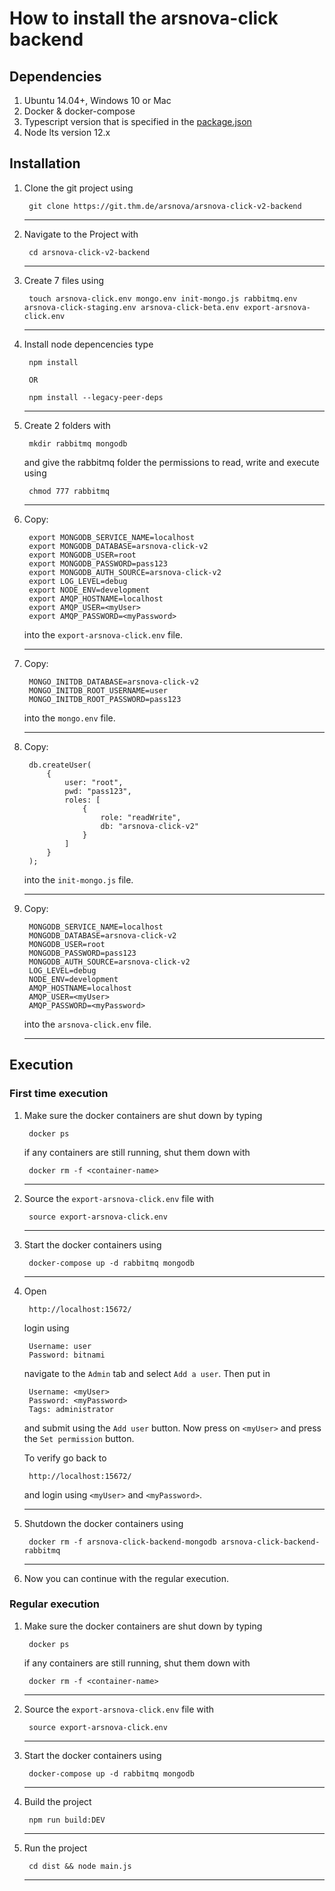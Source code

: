 # How to install the arsnova-click backend

## Dependencies 

1. Ubuntu 14.04+, Windows 10 or Mac
2. Docker & docker-compose
3. Typescript version that is specified in the [package.json](https://git.thm.de/arsnova/arsnova-click-v2-backend/-/blob/staging/package.json)
4. Node lts version 12.x

## Installation 

1. Clone the git project using 

        git clone https://git.thm.de/arsnova/arsnova-click-v2-backend
    - - - 

2. Navigate to the Project with 

        cd arsnova-click-v2-backend
    - - - 

3. Create 7 files using

        touch arsnova-click.env mongo.env init-mongo.js rabbitmq.env arsnova-click-staging.env arsnova-click-beta.env export-arsnova-click.env
    - - - 

4. Install node depencencies type

        npm install 

        OR 

        npm install --legacy-peer-deps
    - - - 

5. Create 2 folders with

        mkdir rabbitmq mongodb

    and give the rabbitmq folder the permissions to read, write and execute using 

        chmod 777 rabbitmq
    - - -

6. Copy: 

        export MONGODB_SERVICE_NAME=localhost
        export MONGODB_DATABASE=arsnova-click-v2
        export MONGODB_USER=root
        export MONGODB_PASSWORD=pass123
        export MONGODB_AUTH_SOURCE=arsnova-click-v2
        export LOG_LEVEL=debug
        export NODE_ENV=development
        export AMQP_HOSTNAME=localhost
        export AMQP_USER=<myUser>
        export AMQP_PASSWORD=<myPassword>

    into the `export-arsnova-click.env` file. 
    - - - 

7. Copy: 

        MONGO_INITDB_DATABASE=arsnova-click-v2
        MONGO_INITDB_ROOT_USERNAME=user
        MONGO_INITDB_ROOT_PASSWORD=pass123

    into the `mongo.env` file. 
    - - - 

8. Copy: 

        db.createUser(
            {
                user: "root",
                pwd: "pass123",
                roles: [
                    {
                        role: "readWrite",
                        db: "arsnova-click-v2"
                    }
                ]
            }
        );

    into the `init-mongo.js` file. 
    - - - 

9. Copy: 

        MONGODB_SERVICE_NAME=localhost
        MONGODB_DATABASE=arsnova-click-v2
        MONGODB_USER=root
        MONGODB_PASSWORD=pass123
        MONGODB_AUTH_SOURCE=arsnova-click-v2
        LOG_LEVEL=debug
        NODE_ENV=development
        AMQP_HOSTNAME=localhost
        AMQP_USER=<myUser>
        AMQP_PASSWORD=<myPassword>
    
    into the `arsnova-click.env` file. 
    - - - 

## Execution

### First time execution 

1. Make sure the docker containers are shut down by typing

        docker ps 

    if any containers are still running, shut them down with 

        docker rm -f <container-name>
    - - - 

2. Source the `export-arsnova-click.env` file with 

        source export-arsnova-click.env
    - - - 

3. Start the docker containers using 

        docker-compose up -d rabbitmq mongodb
    - - - 

4. Open 
        
        http://localhost:15672/

    login using 

        Username: user
        Password: bitnami

    navigate to the `Admin` tab and select `Add a user`. Then put in

        Username: <myUser>
        Password: <myPassword>
        Tags: administrator

    and submit using the `Add user` button. 
    Now press on `<myUser>` and press the `Set permission` button. 

    To verify go back to 

        http://localhost:15672/

    and login using `<myUser>` and `<myPassword>`.
    - - - 

5. Shutdown the docker containers using

        docker rm -f arsnova-click-backend-mongodb arsnova-click-backend-rabbitmq
    - - - 

6. Now you can continue with the regular execution. 

### Regular execution

1. Make sure the docker containers are shut down by typing

        docker ps 

    if any containers are still running, shut them down with 

        docker rm -f <container-name>
    - - - 

2. Source the `export-arsnova-click.env` file with 

        source export-arsnova-click.env
    - - - 

3. Start the docker containers using 

        docker-compose up -d rabbitmq mongodb
    - - - 

4. Build the project 

        npm run build:DEV
    - - - 

5. Run the project 

        cd dist && node main.js
    - - - 

